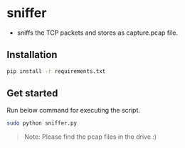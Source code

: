 # sniffer

- sniffs the TCP packets and stores as capture.pcap file.

## Installation

```bash
pip install -r requirements.txt
```

## Get started

Run below command for executing the script.

```bash
sudo python sniffer.py
```

> Note: Please find the pcap files in the drive :)
